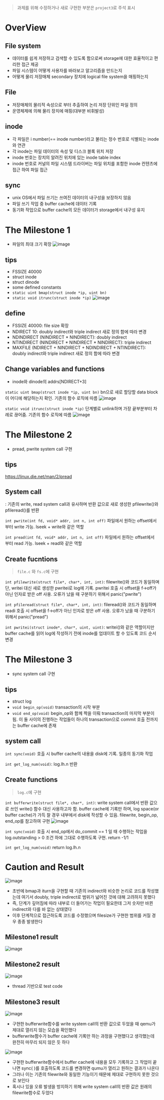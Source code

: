 > 과제를 위해 수정하거나 새로 구현한 부분은 `project3`로 주석 표시

# OverView
## File system
- 데이터를 쉽게 저장하고 검색할 수 있도록 함으로써 storage에 대한 효율적이고 편리한 접근 제공
- 파일 시스템이 어떻게 사용자를 바라보고 알고리즘을 만드는지
- 어떻게 물리 저장매체 secondary 장치에 logical file system을 매핑하는지

## File
- 저장매체의 물리적 속성으로 부터 추출하여 논리 저장 단위인 파일 정의
- 운영체제에 의해 물리 장치에 매핑(대부분 비휘발성)

## inode
- 각 파일은 i number(== inode number)라고 불리는 정수 번호로 식별되는 inode와 연관
- 각 inode는 파일 데이터의 속성 및 디스크 블록 위치 저장
- inode 번호는 장치의 알려진 위치에 있는 inode table index
- inode 번호로 커널의 파일 시스템 드라이버는 파일 위치를 포함한 inode 컨텐츠에 접근 하여 파일 접근

## sync
- unix OS에서 파일 쓰기는 쓰여진 데이터의 내구성을 보장하지 않음
- 파일 쓰기 작업 중 buffer cache에 데이터 기록
- 동기화 작업으로 buffer cache의 모든 데이터가 storage에서 내구성 유지

# The Milestone 1
- 파일의 최대 크기 확장
![image](/uploads/774430cd5b430559a739d27111547fff/image.png)

## tips
- FSSIZE 40000
- struct inode
- struct dinode
- some defined constants
- `static uint bmap(struct inode *ip, uint bn)`
- `static void itrunc(struct inode *ip)`
![image](/uploads/a7a804145a8b8ea76b4a70838f86a0d9/image.png)

## define
- FSSIZE 40000: file size 확장
- NDIRECT 10: doubly indirect와 triple indirect 새로 정의 함에 따라 변경
- NDINDIRECT (NINDIRECT * NINDIRECT): doubly indirect
- NTINDIRECT (NINDIRECT * NINDIRECT * NINDIRECT): triple indirect
- MAXFILE (NDIRECT + NINDIRECT + NDINDIRECT + NTINDIRECT): doubly indirect와 triple indirect 새로 정의 함에 따라 변경

## Change variables and functions
- inode와 dinode의 addrs[NDIRECT+3]

`static uint bmap(struct inode *ip, uint bn)` bn으로 새로 할당할 data block이 어디에 해당하는지 확인. 기존의 함수 로직에 따름
![image](/uploads/c18d2e8da4963c3d3d5677bb0abc1ea6/image.png)


`static void itrunc(struct inode *ip)` 단계별로 unlink하며 가장 끝부분부터 차례로 끊어줌. 기존의 함수 로직에 따름
![image](/uploads/34b6b09b48dcec54427aba3ef3bb007b/image.png)

# The Milestone 2
- pread, pwrite system call 구현

## tips
https://linux.die.net/man/2/pread

## System call
: 기존의 write, read system call과 유사하며 반환 값으로 새로 생성한 pfilewrite()와 pfileread()를 반환

`int pwrite(int fd, void* addr, int n, int off)` 파일에서 원하는 offset에서 부터 write 가능. lseek + write와 같은 역할

`int pread(int fd, void* addr, int n, int off)` 파일에서 원하는 offset에서 부터 read 가능. lseek + read와 같은 역할

## Create fucntions
> `file.c` 와 `fs.c`에 구현

`int pfilewrite(struct file*, char*, int, int)`: filewrite()와 코드가 동일하며 단, writei 대신 새로 생성한 pwritei로 log에 기록. pwritei 호출 시 offset을 f->off가 아닌 인자로 받은 off 사용. 오류가 났을 때 구분하기 위해서 panic("pwrite")

`int pfileread(struct file*, char*, int, int)`: fileread()와 코드가 동일하며 readi 호출 시 offset을 f->off가 아닌 인자로 받은 off 사용. 오류가 났을 때 구분하기 위해서 panic("pread")

`int pwritei(struct inode*, char*, uint, uint)`: writei()와 같은 역할이지만 buffer cache를 읽어 log에 작성하기 전에 inode를 업데이트 할 수 있도록 코드 순서 변경

# The Milestone 3
- sync system call 구현

## tips
- struct log
- `void begin_op(void)` transaction의 시작 부분
- `void end_op(void)` begin_op와 함께 짝을 이뤄 transaction의 마지막 부분이 됨. 이 둘 사이의 진행하는 작업들이 하나의 transaction으로 commit 호출 전까지는 buffer cache에 존재

## system call
`int sync(void)` 호출 시 buffer cache의 내용을 disk에 기록. 일종의 동기화 작업

`int get_log_num(void)`: log.lh.n 반환

## Create functions
> `log.c`에 구현

`int bufferwrite(struct file*, char*, int)`: write system call에서 반환 값으로 쓰인 write() 함수 대신 사용하고자 함. buffer cache에 기록만 하며, log space(or buffer cache)가 가득 찰 경우 내부에서 disk에 작성할 수 있음. filewrite, begin_op, end_op를 참고하여 구현
![image](/uploads/5296abac2b2c703efd0687ebd99726e7/image.png)

`int sync(void)` 호출 시 end_op에서 do_commit == 1 일 때 수행하는 작업을 log.outstanding > 0 조건 하에 그대로 수행하도록 구현. return -1/1

`int get_log_num(void)` return log.lh.n

# Caution and Result
![image](/uploads/d3fef156e8130fb570f87ec79ef7baad/image.png)
- 초반에 bmap과 iturn을 구현할 때 기존의 indirect와 비슷한 논리로 코드를 작성했는데 여기서 doubly, triple indirect로 범위가 넓어진 것에 대해 고려하지 못했다
- 즉, 단계가 깊어짐에 따라 내부로 더 들어가는 작업이 필요한데 그저 숫자만 바뀐 indirect와 다를 바 없는 상태였다
- 이후 단계적으로 접근하도록 코드를 수정했으며 filesize가 구현한 범위를 커질 경우 종종 발생한다

## Milestone1 result
![image](/uploads/0b6205cb3278ecb84d7516b8ca898284/image.png)

## Milestone2 result
![image](/uploads/42fbecfd0b7f81f60aa3152cf0fb255a/image.png)
- thread 기반으로 test code

## Milestone3 result
![image](/uploads/0a3d16a59750f81794f8964b91e75c5b/image.png)
- 구현한 bufferwrite함수를 write system call의 반환 값으로 두었을 때 qemu가 제대로 열리지 않는 모습을 확인했다
- bufferwrite함수가 buffer cache에 기록만 하는 과정을 구현했다고 생각했는데 완전히 마무리 되지 않은 듯 하다

![image](/uploads/93c64a474637a1c261267e0f539ce7c1/image.png)
- 구현한 bufferwrite함수에서 buffer cache에 내용을 모두 기록하고 그 작업이 끝나면 sync( )를 호출하도록 코드를 변경하면 qumu가 열리고 원하는 결과가 나온다
- 그러나 이는 기존의 filewrite와 동일한 기능이기 때문에 제대로 구현하지 못한 것으로 보인다
- 혹시나 있을 오류 발생을 방지하기 위해 write system call의 반환 값은 원래의 filewrite함수로 두었다